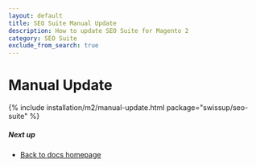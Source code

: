 ```yaml
---
layout: default
title: SEO Suite Manual Update
description: How to update SEO Suite for Magento 2
category: SEO Suite
exclude_from_search: true
---
```


# Manual Update

{% include installation/m2/manual-update.html package="swissup/seo-suite" %}

##### Next up

 -  [Back to docs homepage](/m2/extensions/seo-suite)
